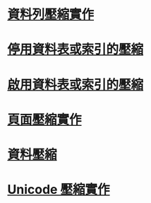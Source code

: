 # [資料列壓縮實作](row-compression-implementation.md)
# [停用資料表或索引的壓縮](disable-compression-on-a-table-or-index.md)
# [啟用資料表或索引的壓縮](enable-compression-on-a-table-or-index.md)
# [頁面壓縮實作](page-compression-implementation.md)
# [資料壓縮](data-compression.md)
# [Unicode 壓縮實作](unicode-compression-implementation.md)
